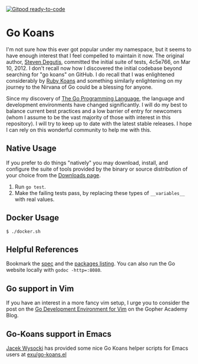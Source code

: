 [![Gitpod ready-to-code](https://img.shields.io/badge/Gitpod-ready--to--code-blue?logo=gitpod)](https://gitpod.io/#https://github.com/cdarwin/go-koans)

# Go Koans

I'm not sure how this ever got popular under my namespace, but it seems to have
enough interest that I feel compelled to maintain it now. The original author,
[Steven Degutis](https://github.com/sdegutis), committed the initial suite of
tests, 4c5e766, on Mar 10, 2012. I don't recall now how I discovered the
initial codebase beyond searching for "go koans" on GitHub. I do recall that
I was enlightened considerably by [Ruby Koans](http://rubykoans.com/) and
something similarly enlightening on my journey to the Nirvana of Go could be
a blessing for anyone.

Since my discovery of [The Go Programming Language](https://golang.org/), the
language and development environments have changed significantly. I will do my
best to balance current best practices and a low barrier of entry for newcomers
(whom I assume to be the vast majority of those with interest in this
repository). I will try to keep up to date with the latest stable releases. I
hope I can rely on this wonderful community to help me with this.

## Native Usage

If you prefer to do things "natively" you may download, install, and configure
the suite of tools provided by the binary or source distribution of your
choice from the [Downloads page](https://golang.org/dl/).

1. Run `go test`.
1. Make the failing tests pass, by replacing these types of `__variables__` with real values.

## Docker Usage

```shell
$ ./docker.sh
```

## Helpful References

Bookmark the [spec](http://golang.org/ref/spec) and the [packages listing](http://golang.org/pkg/).
You can also run the Go website locally with `godoc -http=:8080`.

## Go support in Vim

If you have an interest in a more fancy vim setup, I urge you to consider
the post on the [Go Development Environment for Vim](https://blog.gopheracademy.com/vimgo-development-environment/)
on the Gopher Academy Blog.

## Go-Koans support in Emacs

[Jacek Wysocki](https://github.com/exu) has provided some nice Go Koans helper
scripts for Emacs users at [exu/go-koans.el](https://github.com/exu/go-koans.el)
